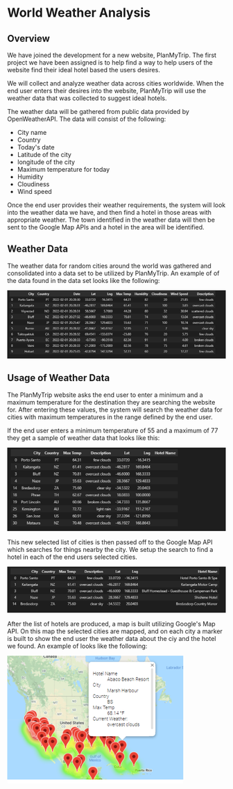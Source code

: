 # World Weather Analysis
## Overview

We have joined the development for a new website, PlanMyTrip. The first project we have been assigned is to help find a way to help users of the website find their ideal hotel based the users desires.
 
We will collect and analyze weather data across cities worldwide. When the end user enters their desires into the website, PlanMyTrip will use the weather data that was collected to suggest ideal hotels.

The weather data will be gathered from public data provided by OpenWeatherAPI. The data will consist of the following:

- City name
- Country
- Today's date
- Latitude of the city 
- longitude of the city
- Maximum temperature for today
- Humidity
- Cloudiness
- Wind speed


Once the end user provides their weather requirements, the system will look into the weather data we have, and then find a hotel in those areas with appropriate weather. The town identified in the weather data will then be sent to the Google Map APIs and a hotel in the area will be identified.

## Weather Data

The weather data for random cities around the world was gathered and consolidated into a data set to be utilized by PlanMyTrip. An example of of the data found in the data set looks like the following: 

![](weather_data/weather_data_example.png)


## Usage of Weather Data

The PlanMyTrip website asks the end user to enter a minimum and a maximum temperature for the destination they are searching the website for. After entering these values, the system will search the weather data for cities with maximum temperatures in the range defined by the end user.

If the end user enters a minimum temperature of 55 and a maximum of 77 they get a sample of weather data that looks like this:

![](weather_data/weather_data_range.png)


 This new selected list of cities is then passed off to the Google Map API which searches for things nearby the city. We setup the search to find a hotel in each of the end users selected cities.

![](weather_data/weather_data_hotel.png)

After the list of hotels are produced, a map is built utilizing Google's Map API. On this map the selected cities are mapped, and on each city a marker is built to show the end user the weather data about the ciy and the hotel we found. An example of looks like the following:

![](weather_data/weather_data_hotel_marker.png)
